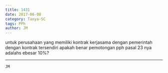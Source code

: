 ```yaml
---
title: 1431
date: 2017-06-08
category: Tanya-SC
tags: PPh
author: JM
---
```


untuk perusahaan yang memiliki kontrak kerjasama dengan pemerintah dengan kontrak tersendiri apakah benar pemotongan pph pasal 23 nya adalahs ebesar 10%?

---



`JM`
